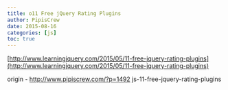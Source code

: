 ```yaml
---
title: o11 Free jQuery Rating Plugins
author: PipisCrew
date: 2015-08-16
categories: [js]
toc: true
---
```


[http://www.learningjquery.com/2015/05/11-free-jquery-rating-plugins](http://www.learningjquery.com/2015/05/11-free-jquery-rating-plugins)

origin - http://www.pipiscrew.com/?p=1492 js-11-free-jquery-rating-plugins
